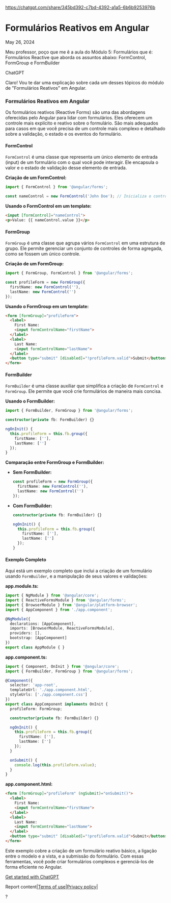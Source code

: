 https://chatgpt.com/share/345bd392-c7bd-4392-a1a5-6b6b9253976b

# Formulários Reativos em Angular

May 26, 2024

Meu professor, poço que me ê a aula do Módulo 5: Formulários que é: Formulários Reactive que aborda os assuntos abaixo:  FormControl, FormGroup e FormBuilder

ChatGPT

Claro! Vou te dar uma explicação sobre cada um desses tópicos do módulo de "Formulários Reativos" em Angular.

### Formulários Reativos em Angular

Os formulários reativos (Reactive Forms) são uma das abordagens oferecidas pelo Angular para lidar com formulários. Eles oferecem um controle mais explícito e reativo sobre o formulário. São mais adequados para casos em que você precisa de um controle mais complexo e detalhado sobre a validação, o estado e os eventos do formulário.

#### FormControl

`FormControl` é uma classe que representa um único elemento de entrada (input) de um formulário com o qual você pode interagir. Ele encapsula o valor e o estado de validação desse elemento de entrada.

**Criação de um FormControl:**

```typescript
import { FormControl } from '@angular/forms';

const nameControl = new FormControl('John Doe'); // Inicializa o controle com um valor padrão
```

**Usando o FormControl em um template:**

```html
<input [formControl]="nameControl">
<p>Value: {{ nameControl.value }}</p>
```

#### FormGroup

`FormGroup` é uma classe que agrupa vários `FormControl` em uma estrutura de grupo. Ele permite gerenciar um conjunto de controles de forma agregada, como se fossem um único controle.

**Criação de um FormGroup:**

```typescript
import { FormGroup, FormControl } from '@angular/forms';

const profileForm = new FormGroup({
  firstName: new FormControl(''),
  lastName: new FormControl('')
});
```

**Usando o FormGroup em um template:**

```html
<form [formGroup]="profileForm">
  <label>
    First Name:
    <input formControlName="firstName">
  </label>
  <label>
    Last Name:
    <input formControlName="lastName">
  </label>
  <button type="submit" [disabled]="!profileForm.valid">Submit</button>
</form>
```

#### FormBuilder

`FormBuilder` é uma classe auxiliar que simplifica a criação de `FormControl` e `FormGroup`. Ele permite que você crie formulários de maneira mais concisa.

**Usando o FormBuilder:**

```typescript
import { FormBuilder, FormGroup } from '@angular/forms';

constructor(private fb: FormBuilder) {}

ngOnInit() {
  this.profileForm = this.fb.group({
    firstName: [''],
    lastName: ['']
  });
}
```

**Comparação entre FormGroup e FormBuilder:**

- **Sem FormBuilder:**

  ```typescript
  const profileForm = new FormGroup({
    firstName: new FormControl(''),
    lastName: new FormControl('')
  });
  ```

- **Com FormBuilder:**

  ```typescript
  constructor(private fb: FormBuilder) {}
  
  ngOnInit() {
    this.profileForm = this.fb.group({
      firstName: [''],
      lastName: ['']
    });
  }
  ```

#### Exemplo Completo

Aqui está um exemplo completo que inclui a criação de um formulário usando `FormBuilder`, e a manipulação de seus valores e validações:

**app.module.ts:**

```typescript
import { NgModule } from '@angular/core';
import { ReactiveFormsModule } from '@angular/forms';
import { BrowserModule } from '@angular/platform-browser';
import { AppComponent } from './app.component';

@NgModule({
  declarations: [AppComponent],
  imports: [BrowserModule, ReactiveFormsModule],
  providers: [],
  bootstrap: [AppComponent]
})
export class AppModule { }
```

**app.component.ts:**

```typescript
import { Component, OnInit } from '@angular/core';
import { FormBuilder, FormGroup } from '@angular/forms';

@Component({
  selector: 'app-root',
  templateUrl: './app.component.html',
  styleUrls: ['./app.component.css']
})
export class AppComponent implements OnInit {
  profileForm: FormGroup;

  constructor(private fb: FormBuilder) {}

  ngOnInit() {
    this.profileForm = this.fb.group({
      firstName: [''],
      lastName: ['']
    });
  }

  onSubmit() {
    console.log(this.profileForm.value);
  }
}
```

**app.component.html:**

```html
<form [formGroup]="profileForm" (ngSubmit)="onSubmit()">
  <label>
    First Name:
    <input formControlName="firstName">
  </label>
  <label>
    Last Name:
    <input formControlName="lastName">
  </label>
  <button type="submit" [disabled]="!profileForm.valid">Submit</button>
</form>
```

Este exemplo cobre a criação de um formulário reativo básico, a ligação entre o modelo e a vista, e a submissão do formulário. Com essas ferramentas, você pode criar formulários complexos e gerenciá-los de forma eficiente no Angular.

[Get started with ChatGPT](https://chatgpt.com/)

Report content|[Terms of use](https://openai.com/policies/terms-of-use)|[Privacy policy](https://openai.com/policies/privacy-policy)|

?







